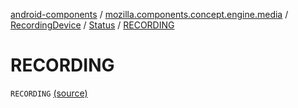 [android-components](../../../index.md) / [mozilla.components.concept.engine.media](../../index.md) / [RecordingDevice](../index.md) / [Status](index.md) / [RECORDING](./-r-e-c-o-r-d-i-n-g.md)

# RECORDING

`RECORDING` [(source)](https://github.com/mozilla-mobile/android-components/blob/master/components/concept/engine/src/main/java/mozilla/components/concept/engine/media/RecordingDevice.kt#L30)